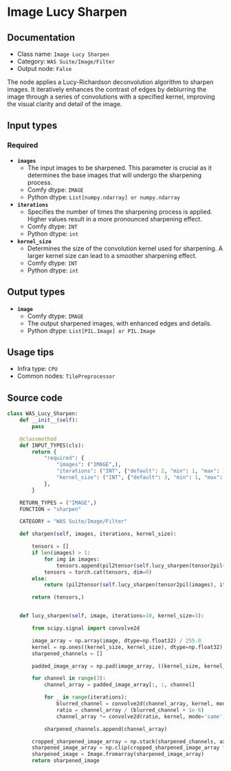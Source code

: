 # Image Lucy Sharpen
## Documentation
- Class name: `Image Lucy Sharpen`
- Category: `WAS Suite/Image/Filter`
- Output node: `False`

The node applies a Lucy-Richardson deconvolution algorithm to sharpen images. It iteratively enhances the contrast of edges by deblurring the image through a series of convolutions with a specified kernel, improving the visual clarity and detail of the image.
## Input types
### Required
- **`images`**
    - The input images to be sharpened. This parameter is crucial as it determines the base images that will undergo the sharpening process.
    - Comfy dtype: `IMAGE`
    - Python dtype: `List[numpy.ndarray] or numpy.ndarray`
- **`iterations`**
    - Specifies the number of times the sharpening process is applied. Higher values result in a more pronounced sharpening effect.
    - Comfy dtype: `INT`
    - Python dtype: `int`
- **`kernel_size`**
    - Determines the size of the convolution kernel used for sharpening. A larger kernel size can lead to a smoother sharpening effect.
    - Comfy dtype: `INT`
    - Python dtype: `int`
## Output types
- **`image`**
    - Comfy dtype: `IMAGE`
    - The output sharpened images, with enhanced edges and details.
    - Python dtype: `List[PIL.Image] or PIL.Image`
## Usage tips
- Infra type: `CPU`
- Common nodes: `TilePreprocessor`


## Source code
```python
class WAS_Lucy_Sharpen:
    def __init__(self):
        pass

    @classmethod
    def INPUT_TYPES(cls):
        return {
            "required": {
                "images": ("IMAGE",),
                "iterations": ("INT", {"default": 2, "min": 1, "max": 12, "step": 1}),
                "kernel_size": ("INT", {"default": 3, "min": 1, "max": 16, "step": 1}),
            },
        }

    RETURN_TYPES = ("IMAGE",)
    FUNCTION = "sharpen"

    CATEGORY = "WAS Suite/Image/Filter"

    def sharpen(self, images, iterations, kernel_size):

        tensors = []
        if len(images) > 1:
            for img in images:
                tensors.append(pil2tensor(self.lucy_sharpen(tensor2pil(img), iterations, kernel_size)))
            tensors = torch.cat(tensors, dim=0)
        else:
            return (pil2tensor(self.lucy_sharpen(tensor2pil(images), iterations, kernel_size)),)

        return (tensors,)


    def lucy_sharpen(self, image, iterations=10, kernel_size=3):

        from scipy.signal import convolve2d

        image_array = np.array(image, dtype=np.float32) / 255.0
        kernel = np.ones((kernel_size, kernel_size), dtype=np.float32) / (kernel_size ** 2)
        sharpened_channels = []

        padded_image_array = np.pad(image_array, ((kernel_size, kernel_size), (kernel_size, kernel_size), (0, 0)), mode='edge')

        for channel in range(3):
            channel_array = padded_image_array[:, :, channel]

            for _ in range(iterations):
                blurred_channel = convolve2d(channel_array, kernel, mode='same')
                ratio = channel_array / (blurred_channel + 1e-6)
                channel_array *= convolve2d(ratio, kernel, mode='same')

            sharpened_channels.append(channel_array)

        cropped_sharpened_image_array = np.stack(sharpened_channels, axis=-1)[kernel_size:-kernel_size, kernel_size:-kernel_size, :]
        sharpened_image_array = np.clip(cropped_sharpened_image_array * 255.0, 0, 255).astype(np.uint8)
        sharpened_image = Image.fromarray(sharpened_image_array)
        return sharpened_image

```

